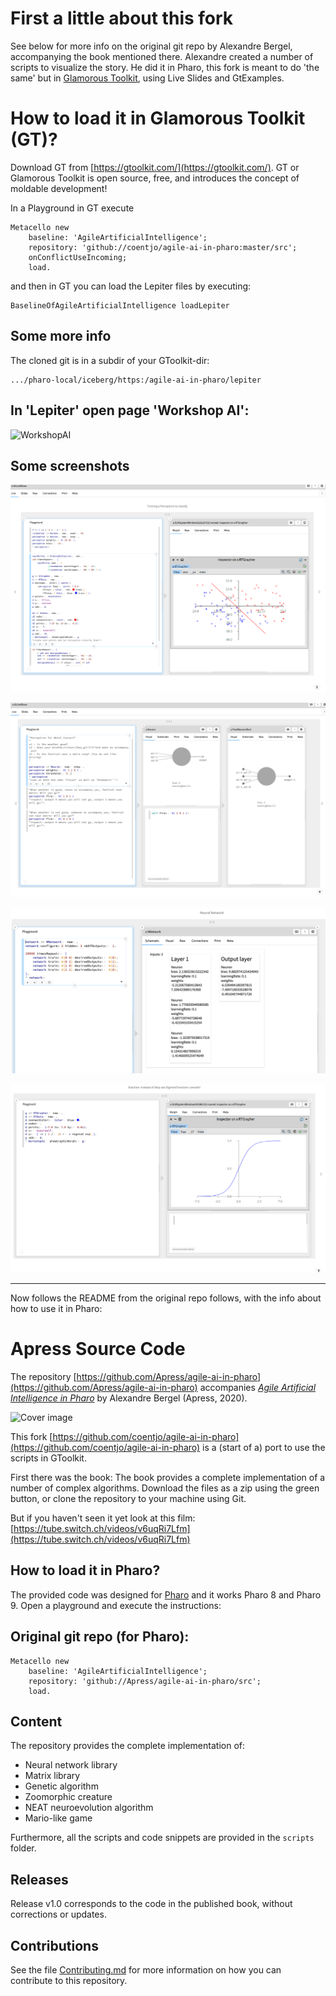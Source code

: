 # First a little about this fork 

See below for more info on the original git repo by Alexandre Bergel, accompanying the book mentioned there. 
Alexandre created a number of scripts to visualize the story. He did it in Pharo, this fork is meant to do 'the same' but in 
[Glamorous Toolkit](https://gtoolkit.com/), 
using Live Slides and GtExamples. 

# How to load it in Glamorous Toolkit (GT)?

Download GT from [https://gtoolkit.com/](https://gtoolkit.com/). GT or Glamorous Toolkit is open source, free, and introduces the concept of moldable development! 

In a Playground in GT execute 

```Smalltalk
Metacello new
    baseline: 'AgileArtificialIntelligence';
    repository: 'github://coentjo/agile-ai-in-pharo:master/src';
    onConflictUseIncoming;
    load.
```

and then in GT you can load the Lepiter files by executing:

```Smalltalk
BaselineOfAgileArtificialIntelligence loadLepiter
```


## Some more info

The cloned git is in a subdir of your GToolkit-dir:

```
.../pharo-local/iceberg/https:/agile-ai-in-pharo/lepiter
```

## In 'Lepiter' open page 'Workshop AI':

![WorkshopAI](img/GT.lepiter.WorkshopAI.png)


## Some screenshots

![](img/GT.Classifying-dots-line.png)


![](img/GT.Fed.Neuron.png)


![](img/GT.NeuralNetwork.png)


![](img/GT.Sigmoid.png)



--------------------  

Now follows the README from the original repo follows, with the info about how to use it in Pharo: 

# Apress Source Code

The repository 
[https://github.com/Apress/agile-ai-in-pharo](https://github.com/Apress/agile-ai-in-pharo)
accompanies [*Agile Artificial Intelligence in Pharo*](https://www.apress.com/9781484253830) by Alexandre Bergel (Apress, 2020). 


[comment]: #cover
![Cover image](img/9781484253830.jpg)


This fork 
[https://github.com/coentjo/agile-ai-in-pharo](https://github.com/coentjo/agile-ai-in-pharo) is a (start of a) port to use the scripts in GToolkit. 


First there was the book: 
The book provides a complete implementation of a number of complex algorithms. Download the files as a zip using the green button, or clone the repository to your machine using Git.

But if you haven't seen it yet look at this film: 
[https://tube.switch.ch/videos/v6uqRi7Lfm](https://tube.switch.ch/videos/v6uqRi7Lfm)


## How to load it in Pharo? 

The provided code was designed for [Pharo](http://pharo.org) and it works Pharo 8 and Pharo 9. Open a playground and execute the instructions:

## Original git repo (for Pharo):

```Smalltalk
Metacello new
    baseline: 'AgileArtificialIntelligence';
    repository: 'github://Apress/agile-ai-in-pharo/src';
    load.
```


## Content

The repository provides the complete implementation of:

- Neural network library
- Matrix library
- Genetic algorithm
- Zoomorphic creature
- NEAT neuroevolution algorithm
- Mario-like game

Furthermore, all the scripts and code snippets are provided in the `scripts` folder.

## Releases

Release v1.0 corresponds to the code in the published book, without corrections or updates.

## Contributions

See the file [Contributing.md](Contributing.md) for more information on how you can contribute to this repository. 

